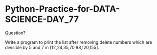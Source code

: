# Python-Practice-for-DATA-SCIENCE-DAY_77
Question?

Write a program to print the list after removing delete numbers which are divisible by 5 and 7 in [12,24,35,70,88,120,155].

